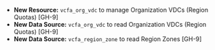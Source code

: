 - **New Resource:** `vcfa_org_vdc` to manage Organization VDCs (Region Quotas) [GH-9]
- **New Data Source:** `vcfa_org_vdc` to read Organization VDCs (Region Quotas) [GH-9]
- **New Data Source:** `vcfa_region_zone` to read Region Zones [GH-9]
